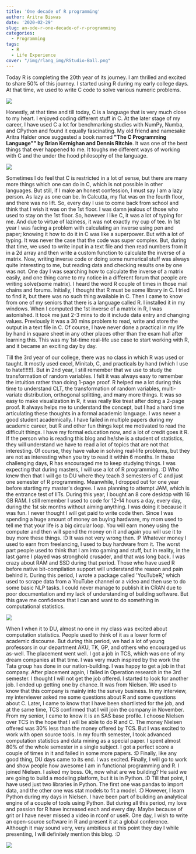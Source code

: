 ```yaml
---
title: 'One decade of R programming'
author: Aritra Biswas
date: '2020-02-29'
slug: an-ode-r-one-decade-of-r-programming
categories:
  - Programming
tags:
  - R
  - Life Experience
cover: "/img/rlang_img/RStudio-Ball.png"
---
```


Today R is completing the 20th year of its journey. I am thrilled and excited to share 50% of this journey. I started using R during my early college days. At that time, we used to write C code to solve various numeric problems. 

<!--more-->

![](https://pandalearnstocode.in/img/rlang_img/20years_of_R.jpeg)


Honestly, at that time and till today, C is a language that is very much close to my heart. I enjoyed coding different stuff in C. At the later stage of my career, I have used C a lot for benchmarking studies with NumPy, Numba, and CPython and found it equally fascinating. My old friend and namesake Aritra Halder once suggested a book named __"The C Programming Language"" by Brian Kernighan and Dennis Ritchie__. It was one of the best things that ever happened to me. It toughs me different ways of working with C and the under the hood philosophy of the language.

![](https://pandalearnstocode.in/img/rlang_img/the_c_programming_language.jpg)

Sometimes I do feel that C is restricted in a lot of sense, but there are many more things which one can do in C, which is not possible in other languages. But still, if I make an honest confession, I must say I am a lazy person. As lazy as one can be. In Calcutta, my flat was on the fourth floor, and there was no lift. So, every day I use to come back from school and think that I wish it was on the 1st floor. I was damn jealous of those who used to stay on the 1st floor. So, however I like C, it was a lot of typing for me. And due to virtue of laziness, it was not exactly my cup of tee. In 1st year I was facing a problem with calculating an inverse using pen and paper; knowing it how to do it in C was like a superpower. But with a lot of typing. It was never the case that the code was super complex. But, during that time, we used to write input in a text file and then read numbers from it in a 2d array and then write a custom function to calculate the inverse of a matrix. Now, writing inverse code or doing some numerical stuff was always quite interesting to me, but reading data and checking results one by one was not. One day I was searching how to calculate the inverse of a matrix easily, and one thing came to my notice in a different forum that people are writing solve(some matrix). I heard the word R couple of times in those mail chains and forums. Initially, I thought that R must be some library in C. I tried to find it, but there was no such thing available in C. Then I came to know from one of my seniors that there is a language called R. I installed it in my windows. When I computed the 1st inverse of a matrix in R, I was astonished. It took me just 2-3 mins to do it include data entry and changing values. Previously it was a 30 mins problem to read, write and store the output in a text file in C. Of course, I have never done a practical in my life by hand in square sheet in any other places other than the exam hall after learning this. This was my 1st-time real-life use case to start working with R, and it became an exciting day by day. 



Till the 3rd year of our college, there was no class in which R was used or taught. It mostly used excel, Minitab, C, and practicals by hand (which I use to hate!!!!!!). But in 2nd year, I still remember that we use to study the transformation of random variables. I felt it was always easy to remember the intuition rather than doing 1-page proof. R helped me a lot during this time to understand CLT, the transformation of random variables, multi-variate distribution, orthogonal splitting, and many more things. It was so easy to make visualization in R, it was really like treat after doing a 2-page proof. It always helps me to understand the concept, but I had a hard time articulating these thoughts in a formal academic language. I was never a good student academically. I have failed in multiple papers during my academic career, but R and other fun things kept me motivated to read the difficult things. I have my formal education now, and a lot of credit goes it R. If the person who is reading this blog and he/she is a student of statistics, they will understand we have to read a lot of topics that are not that interesting. Of course, they have value in solving real-life problems, but they are not as interesting when you try to read it within 6 months. In these challenging days, R has encouraged me to keep studying things. I was expecting that during masters, I will use a lot of R programming. :D Who knew then that I will go to DU where they teach 3 semesters of C and just one semester of R programming. Meanwhile, I dropped out for one year before starting my master's degree. I was planning to attempt JAM, which is the entrance test of IITs. During this year, I bought an 8 core desktop with 16 GB RAM. I still remember I used to code for 12-14 hours a day, every day, during the 1st six months without aiming anything. I was doing it because it was fun. I never thought I will get paid to write code then. Since I was spending a huge amount of money on buying hardware, my mom used to tell me that your life is a big circular loop. You will earn money using the computer and then will spend the money on it and again you will use it to buy more these things. :D It was not very wrong then. :P Whatever money I used to earn from freelancing, I used to buy hardware from it. The worst part people used to think that I am into gaming and stuff, but in reality, in the last game I played was stronghold crusader, and that was long back. I was crazy about RAM and SSD during that period. Those who have used R before native bit-compilation support will understand the reason and pain behind it. During this period, I wrote a package called 'YouTubeR,' which used to scrape data from a YouTube channel or a video and then use to do some basic NLP tasks. I could never manage to publish it in CRAN due to poor documentation and my lack of understanding of building software. But this gave me confidence that I can and want to do something in computational statistics.

![](https://pandalearnstocode.in/img/rlang_img/useR-large.png)


When I when it to DU, almost no one in my class was excited about computation statistics. People used to think of it as a lower form of academic discourse. But during this period, we had a lot of young professors in our department AKU, TK, GP, and others who encouraged us as-well. The placement went well. I got a job in TCS, which was one of my dream companies at that time. I was very much inspired by the work the Tata group has done in our nation-building. I was happy to get a job in that company. After placement again, I failed in Operation research in the 3rd semester. I thought I will not get the job offered. I started to look for another job. I ended up getting one by chance. It was from Nielsen. We used to know that this company is mainly into the survey business. In my interview, my interviewer asked me some questions about R and some questions about C. Later, I came to know that I have been shortlisted for the job, and at the same time, TCS confirmed that I will join the company in November. From my senior, I came to know it is an SAS base profile. I choose Nielsen over TCS in the hope that I will be able to do R and C. The money Nielsen offered was 30% less than the money offered by TCS. But I was excited to work with open source tools. In my fourth semester, I took advanced computation statistics and data mining as a special paper. I spent almost 80% of the whole semester in a single subject. I got a perfect score a couple of times in it and failed in some more papers. :D Finally, like any good thing, DU days came to its end. I was excited. Finally, I will go to work and show people how awesome I am in functional programming and R. I joined Nielsen. I asked my boss. Ok, now what are we building? He said we are going to build a modeling platform, but it is in Python. :D Till that point, I have used just two libraries in Python. The first one was pandas to import data, and the other one was stat models to fit a model. :D However, I learn Python during my days in Nielsen. I have been part of building an analytical engine of a couple of tools using Python. But during all this period, my love and passion for R have increased each and every day. Maybe because of grit or I have never missed a video in rconf or useR. One day, I wish to write an open-source software in R and present it at a global conference. Although it may sound very, very ambitious at this point they day I while presenting, I will definitely mention this blog. :D

![](https://pandalearnstocode.in/img/rlang_img/tenor.gif)
